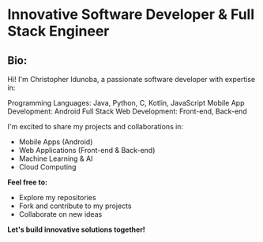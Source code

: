 # Innovative Software Developer & Full Stack Engineer


## Bio:

Hi! I'm Christopher Idunoba, a passionate software developer with expertise in:


Programming Languages: Java, Python, C, Kotlin, JavaScript
Mobile App Development: Android
Full Stack Web Development: Front-end, Back-end


I'm excited to share my projects and collaborations in:


- Mobile Apps (Android)
- Web Applications (Front-end & Back-end)
- Machine Learning & AI
- Cloud Computing


**Feel free to:**

- Explore my repositories
- Fork and contribute to my projects
- Collaborate on new ideas


**Let's build innovative solutions together!**

